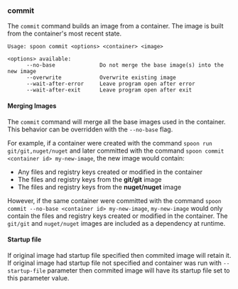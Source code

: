 ### commit

The `commit` command builds an image from a container. The image is built from the container's most recent state. 

```
Usage: spoon commit <options> <container> <image>

<options> available:
      --no-base              Do not merge the base image(s) into the new image
      --overwrite            Overwrite existing image
      --wait-after-error     Leave program open after error
      --wait-after-exit      Leave program open after exit
```

#### Merging Images

The `commit` command will merge all the base images used in the container. This behavior can be overridden with the `--no-base` flag. 

For example, if a container were created with the command `spoon run git/git,nuget/nuget` and later committed with the command `spoon commit <container id> my-new-image`, the new image would contain: 

- Any files and registry keys created or modified in the container
- The files and registry keys from the **git/git** image
- The files and registry keys from the **nuget/nuget** image

However, if the same container were committed with the command `spoon commit --no-base <container id> my-new-image`, `my-new-image` would only contain the files and registry keys created or modified in the container. The `git/git` and `nuget/nuget` images are included as a dependency at runtime.

#### Startup file

If original image had startup file specified then commited image will retain it. If original image had startup file not specified and container was run with `--startup-file` parameter then commited image will have its startup file set to this parameter value.